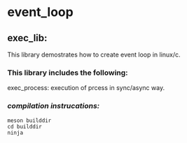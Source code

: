# event_loop

## exec_lib: 
  This library demostrates how to create event loop in linux/c. 
  
  ### This library includes the following: 
  exec_process: execution of prcess in sync/async way.
  
  
### *compilation instrucations:*
    meson builddir
    cd builddir 
    ninja
 
